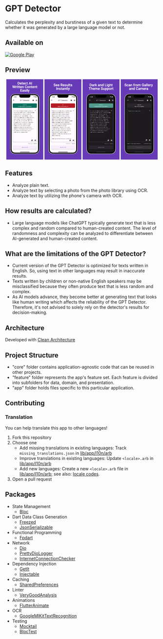# GPT Detector

Calculates the perplexity and burstiness of a given text to determine whether it was generated by a large language model or not.

## Available on

[![Google Play](https://play.google.com/intl/en_us/badges/images/badge_new.png)](https://play.google.com/store/apps/details?id=com.cem256.gptdetector)

## Preview

<p align='center'>
    <img src="screenshots/ss1.jpeg" width="24%"/>
    <img src="screenshots/ss2.jpeg" width="24%"/>
    <img src="screenshots/ss3.jpeg" width="24%"/>
    <img src="screenshots/ss4.jpeg" width="24%"/>
</p>

## Features

- Analyze plain text.
- Analyze text by selecting a photo from the photo library using OCR.
- Analyze text by utilizing the phone's camera with OCR.

## How results are calculated?

- Large language models like ChatGPT typically generate text that is less complex and random compared to human-created content. The level of randomness and complexity can be analyzed to differentiate between AI-generated and human-created content.

## What are the limitations of the GPT Detector?

- Current version of the GPT Detector is optimized for texts written in English. So, using text in other languages may result in inaccurate results.
- Texts written by children or non-native English speakers may be misclassified because they often produce text that is less random and complex.
- As AI models advance, they become better at generating text that looks like human writing which affects the reliability of the GPT Detector. Therefore, it's not advised to solely rely on the detector's results for decision-making.

## Architecture

Developed with [Clean Architecture](https://github.com/ResoCoder/flutter-tdd-clean-architecture-course#readme)

## Project Structure

- "core" folder contains application-agnostic code that can be reused in other projects.
- "feature" folder represents the app's feature set. Each feature is divided into subfolders for data, domain, and presentation.
- "app" folder holds files specific to this particular application.

## Contributing
### Translation
You can help translate this app to other languages!

1. Fork this repository
2. Choose one
    - Add missing translations in existing languages: Track `missing_translations.json` in [lib/app/l10n/arb][l10n]
   - Improve translations in existing languages: Update `<locale>.arb` in [lib/app/l10n/arb][l10n]
   - Add new languages: Create a new `<locale>.arb` file in [lib/app/l10n/arb][l10n]; see also: [locale codes][locale codes].
3. Open a pull request

[l10n]: https://github.com/cem256/password_generator/tree/master/lib/app/l10n/arb
[locale codes]: https://saimana.com/list-of-country-locale-code/

## Packages

- State Management
  - [Bloc](https://pub.dev/packages/flutter_bloc)
- Dart Data Class Generation
  - [Freezed](https://pub.dev/packages/freezed)
  - [JsonSerializable](https://pub.dev/packages/json_serializable)
- Functional Programming
  - [Fpdart](https://pub.dev/packages/fpdart)
- Network
  - [Dio](https://pub.dev/packages/dio)
  - [PrettyDioLogger](https://pub.dev/packages/pretty_dio_logger)
  - [InternetConnectionChecker](https://pub.dev/packages/internet_connection_checker)
- Dependency Injection
  - [GetIt](https://pub.dev/packages/get_it)
  - [Injectable](https://pub.dev/packages/injectable)
- Caching
  - [SharedPreferences](https://pub.dev/packages/shared_preferences)
- Linter
  - [VeryGoodAnalysis](https://pub.dev/packages/very_good_analysis)
- Animations
  - [FlutterAnimate](https://pub.dev/packages/flutter_animate)
- OCR
  - [GoogleMlKitTextRecognition](https://pub.dev/packages/google_mlkit_text_recognition)
- Testing
  - [Mocktail](https://pub.dev/packages/mocktail)
  - [BlocTest](https://pub.dev/packages/bloc_test)
